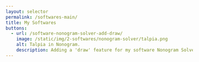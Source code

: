 ```yaml
---
layout: selector
permalink: /softwares-main/
title: My Softwares
buttons:
  - url: /software-nonogram-solver-add-draw/
    image: /static/img/2-softwares/nonogram-solver/talpia.png
    alt: Talpia in Nonogram.
    description: Adding a 'draw' feature for my software Nonogram Solver.
---
```

